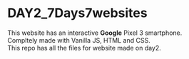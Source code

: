 # DAY2_7Days7websites

This website has an interactive <b>Google</b> Pixel 3 smartphone.<br>
Compltely made with Vanilla JS, HTML and CSS.<br>
This repo has all the files for website made on day2.
